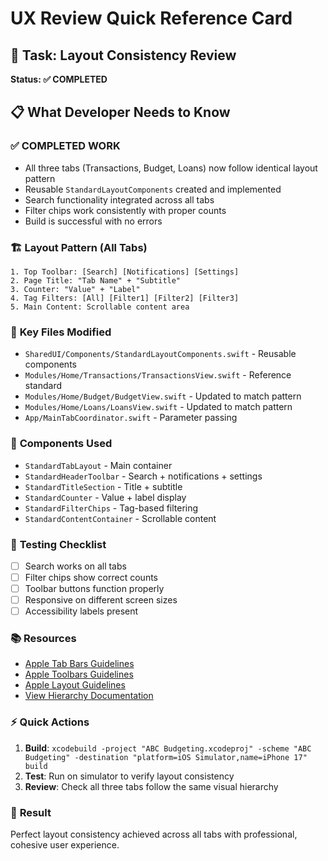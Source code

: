 # UX Review Quick Reference Card

## 🎯 Task: Layout Consistency Review
**Status: ✅ COMPLETED**

## 📋 What Developer Needs to Know

### ✅ **COMPLETED WORK**
- All three tabs (Transactions, Budget, Loans) now follow identical layout pattern
- Reusable `StandardLayoutComponents` created and implemented
- Search functionality integrated across all tabs
- Filter chips work consistently with proper counts
- Build is successful with no errors

### 🏗️ **Layout Pattern (All Tabs)**
```
1. Top Toolbar: [Search] [Notifications] [Settings]
2. Page Title: "Tab Name" + "Subtitle"
3. Counter: "Value" + "Label"
4. Tag Filters: [All] [Filter1] [Filter2] [Filter3]
5. Main Content: Scrollable content area
```

### 📁 **Key Files Modified**
- `SharedUI/Components/StandardLayoutComponents.swift` - Reusable components
- `Modules/Home/Transactions/TransactionsView.swift` - Reference standard
- `Modules/Home/Budget/BudgetView.swift` - Updated to match pattern
- `Modules/Home/Loans/LoansView.swift` - Updated to match pattern
- `App/MainTabCoordinator.swift` - Parameter passing

### 🔧 **Components Used**
- `StandardTabLayout` - Main container
- `StandardHeaderToolbar` - Search + notifications + settings
- `StandardTitleSection` - Title + subtitle
- `StandardCounter` - Value + label display
- `StandardFilterChips` - Tag-based filtering
- `StandardContentContainer` - Scrollable content

### 🧪 **Testing Checklist**
- [ ] Search works on all tabs
- [ ] Filter chips show correct counts
- [ ] Toolbar buttons function properly
- [ ] Responsive on different screen sizes
- [ ] Accessibility labels present

### 📚 **Resources**
- [Apple Tab Bars Guidelines](https://developer.apple.com/design/human-interface-guidelines/tab-bars)
- [Apple Toolbars Guidelines](https://developer.apple.com/design/human-interface-guidelines/toolbars)
- [Apple Layout Guidelines](https://developer.apple.com/design/human-interface-guidelines/layout)
- [View Hierarchy Documentation](https://developer.apple.com/library/archive/documentation/General/Conceptual/Devpedia-CocoaApp/View%20Hierarchy.html)

### ⚡ **Quick Actions**
1. **Build**: `xcodebuild -project "ABC Budgeting.xcodeproj" -scheme "ABC Budgeting" -destination "platform=iOS Simulator,name=iPhone 17" build`
2. **Test**: Run on simulator to verify layout consistency
3. **Review**: Check all three tabs follow the same visual hierarchy

### 🎉 **Result**
Perfect layout consistency achieved across all tabs with professional, cohesive user experience.
